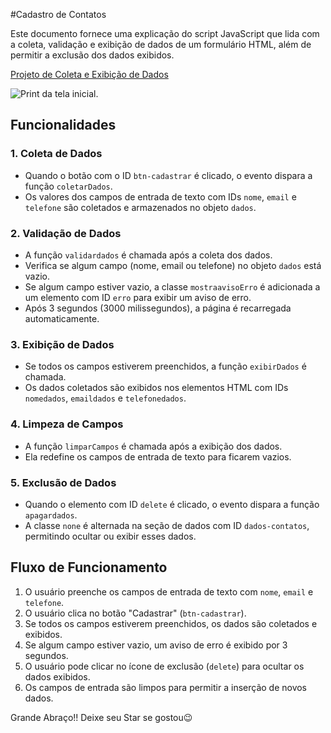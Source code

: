 #Cadastro de Contatos

Este documento fornece uma explicação do script JavaScript que lida com a coleta, validação e exibição de dados de um formulário HTML, além de permitir a exclusão dos dados exibidos.

[Projeto de Coleta e Exibição de Dados](https://dinhosilwa.github.io/Coleta-e-exibicao-de-dados-usando-javascripts/)

![Print da tela inicial](https://i.imgur.com/sqjUz9M.png).

## Funcionalidades

### 1. Coleta de Dados

- Quando o botão com o ID `btn-cadastrar` é clicado, o evento dispara a função `coletarDados`.
- Os valores dos campos de entrada de texto com IDs `nome`, `email` e `telefone` são coletados e armazenados no objeto `dados`.

### 2. Validação de Dados

- A função `validardados` é chamada após a coleta dos dados.
- Verifica se algum campo (nome, email ou telefone) no objeto `dados` está vazio.
- Se algum campo estiver vazio, a classe `mostraavisoErro` é adicionada a um elemento com ID `erro` para exibir um aviso de erro.
- Após 3 segundos (3000 milissegundos), a página é recarregada automaticamente.

### 3. Exibição de Dados

- Se todos os campos estiverem preenchidos, a função `exibirDados` é chamada.
- Os dados coletados são exibidos nos elementos HTML com IDs `nomedados`, `emaildados` e `telefonedados`.

### 4. Limpeza de Campos

- A função `limparCampos` é chamada após a exibição dos dados.
- Ela redefine os campos de entrada de texto para ficarem vazios.

### 5. Exclusão de Dados

- Quando o elemento com ID `delete` é clicado, o evento dispara a função `apagardados`.
- A classe `none` é alternada na seção de dados com ID `dados-contatos`, permitindo ocultar ou exibir esses dados.

## Fluxo de Funcionamento

1. O usuário preenche os campos de entrada de texto com `nome`, `email` e `telefone`.
2. O usuário clica no botão "Cadastrar" (`btn-cadastrar`).
3. Se todos os campos estiverem preenchidos, os dados são coletados e exibidos.
4. Se algum campo estiver vazio, um aviso de erro é exibido por 3 segundos.
5. O usuário pode clicar no ícone de exclusão (`delete`) para ocultar os dados exibidos.
6. Os campos de entrada são limpos para permitir a inserção de novos dados.

Grande Abraço!! 
Deixe seu Star se gostou😉
